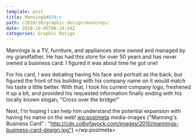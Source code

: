 ```yaml
---
template: post
title: Manning&#039;s
path: /2010/10/graphic-design/mannings/
date: 2010-10-05T06:24:54Z
categories: Graphic Design
---
```

Mannings is a TV, furniture, and appliances store owned and managed by my grandfather. He has had this store for over 50 years and has never owned a business card. I figured it was about time he got one!

For his card, I was debating having his face and portrait as the back, but figured the front of his building with his company name on it would match his taste a little better. With that, I took his current company logo, freshened it up a bit, and provided his requested information finally ending with his locally known slogan, "Cross over the bridge!"

Next, I'm hoping I can help him understand the potential expansion with having his name on the web!
        <wp:postmeta>
            media-images
            {"Manning's Business Card" : "http://cdn.colbyfayock.com/images/2010/mannings-business-card-design.jpg"}
        </wp:postmeta>
    </item>